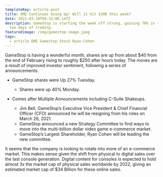 ```yaml
---
templateKey: article-post
title: GME Continues Going Up! Will it hit $300 this week?
date: 2021-03-10T04:33:00.147Z
description: GameStop is starting the week off strong, gaining 70% in the first
  two days of trading.
featuredimage: /img/gamestop-image.jpeg
tags:
  - article GME Gamestop Stock Ryan-Cohen
---
```

GameStop is having a wonderful month, shares are up from about $40 from the end of February rising to roughly $250 after hours today. The moves are a result of improved investor sentiment, following a series of announcements.

* GameStop shares were Up 27% Tuesday.

  * Shares were up 40% Monday.
* Comes after Multiple Announcements including C-Suite Shakeups.

  * Jim Bell, GameStop’s Executive Vice President & Chief Financial Officer (CFO) announced he will be resigning from his roles on March 26, 2021.
  * GameStop announced a new Strategy Committee to find ways to move into the multi-billion dollar video game e-commerce market.
  * GameStop’s Largest Shareholder, Ryan Cohen will be leading the new committee.

It seems that the company is looking to rotate into more of an e-commerce market. This makes sense given the shift from physical to digital sales over the last console generation. Digital content for consoles is expected to hold almost 3x the market cap of physical sales worldwide by 2022, giving an estimated market cap of $34 Billion for these online sales.